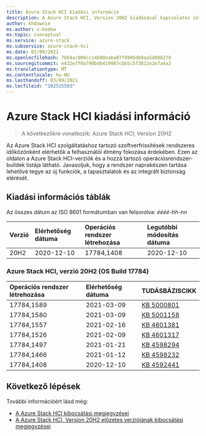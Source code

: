 ```yaml
---
title: Azure Stack HCI kiadási információ
description: A Azure Stack HCI, Version 20H2 kiadásával kapcsolatos információk.
author: khdownie
ms.author: v-kedow
ms.topic: conceptual
ms.service: azure-stack
ms.subservice: azure-stack-hci
ms.date: 03/09/2021
ms.openlocfilehash: 7bb4ac800cc14b00eaba07f990bdb0aa5d086278
ms.sourcegitcommit: e432e7f0a790bd6419987cbb5c5f3811e2e7a4a2
ms.translationtype: MT
ms.contentlocale: hu-HU
ms.lasthandoff: 03/09/2021
ms.locfileid: "102515583"
---
```

# <a name="azure-stack-hci-release-information"></a>Azure Stack HCI kiadási információ

> A következőkre vonatkozik: Azure Stack HCI, Version 20H2

Az Azure Stack HCI szolgáltatáshoz tartozó szoftverfrissítések rendszeres időközönként elérhetők a felhasználói élmény fokozása érdekében. Ezen az oldalon a Azure Stack HCI-verziók és a hozzá tartozó operációsrendszer-buildek listája látható. Javasoljuk, hogy a rendszer naprakészen tartása lehetővé tegye az új funkciók, a tapasztalatok és az integrált biztonság elérését.

## <a name="release-information-tables"></a>Kiadási információs táblák

Az összes dátum az ISO 8601 formátumban van felsorolva: *éééé-hh-nn*

| **Verzió** | **Elérhetőség dátuma** | **Operációs rendszer létrehozása**      | **Legutóbbi módosítás dátuma** |
|:------------|:----------------------|:------------------|:-------------------------|
| 20H2        | 2020-12-10            | 17784,1408        | 2020-12-10               |

### <a name="azure-stack-hci-version-20h2-os-build-17784"></a>Azure Stack HCI, verzió 20H2 (OS Build 17784)

| **Operációs rendszer létrehozása** | **Elérhetőség dátuma** | **TUDÁSBÁZISCIKK**                                           |
|:------------ |:----------------------|:---------------------------------------------------------|
| 17784,1589   | 2021-03-09            | [KB 5000801](https://support.microsoft.com/topic/march-9-2021-security-update-kb5000801-4f5cda2b-f074-4fa3-b1e2-882336da9951) |
| 17784,1580   | 2021-03-09            | [KB 5001158](https://support.microsoft.com/topic/march-9-2021-servicing-stack-update-kb5001158-209a0286-f6b2-41cb-8bfb-5d85deac8993) |
| 17784,1557   | 2021-02-16            | [KB 4601381](https://support.microsoft.com/topic/february-16-2021-preview-update-kb4601381-f6fd8531-1754-d9c7-559d-0158f8cafa28) |
| 17784,1526   | 2021-02-09            | [KB 4601317](https://support.microsoft.com/topic/february-9-2021-preview-update-kb4601317-3b0853af-ff64-4f7d-0c8b-49cb226c7ac2) |
| 17784,1497   | 2021-01-21            | [KB 4598294](https://support.microsoft.com/topic/january-21-2021-preview-update-kb4598294-cc405eaa-41e5-f8fb-cf3b-dd5357135f17) |
| 17784,1466   | 2021-01-12            | [KB 4598232](https://support.microsoft.com/help/4598232/january-12-2021-security-update-kb4598232) |
| 17784,1408   | 2020-12-10            | [KB 4592441](https://support.microsoft.com/topic/december-8-2020-security-update-kb4592441-81a1f99c-717f-7cd6-b9d4-76d88206634d) |

## <a name="next-steps"></a>Következő lépések

További információért lásd még:

- [A Azure Stack HCI kibocsátási megjegyzései](https://support.microsoft.com/help/4595086/)
- [A Azure Stack HCI, Version 20H2 előzetes verziójának kibocsátási megjegyzései](preview-release-notes.md)